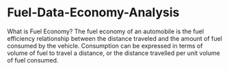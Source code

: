 # Fuel-Data-Economy-Analysis


What is Fuel Economy?
The fuel economy of an automobile is the fuel efficiency relationship between the distance traveled and the amount of fuel consumed by the vehicle. Consumption can be expressed in terms of volume of fuel to travel a distance, or the distance travelled per unit volume of fuel consumed.

